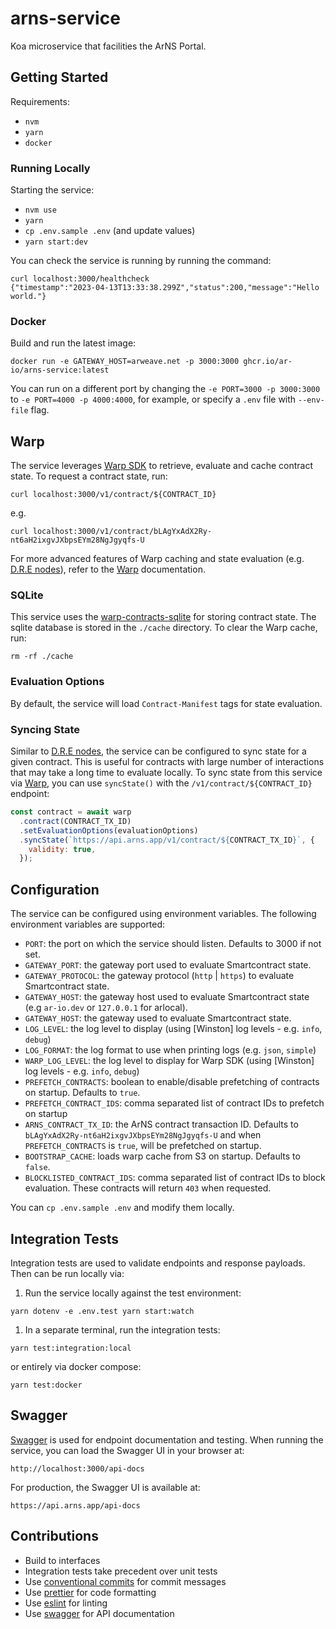 # arns-service

Koa microservice that facilities the ArNS Portal.

## Getting Started

Requirements:

- `nvm`
- `yarn`
- `docker`

### Running Locally

Starting the service:

- `nvm use`
- `yarn`
- `cp .env.sample .env` (and update values)
- `yarn start:dev`

You can check the service is running by running the command:

```shell
curl localhost:3000/healthcheck
{"timestamp":"2023-04-13T13:33:38.299Z","status":200,"message":"Hello world."}
```

### Docker

Build and run the latest image:

```shell
docker run -e GATEWAY_HOST=arweave.net -p 3000:3000 ghcr.io/ar-io/arns-service:latest
```

You can run on a different port by changing the `-e PORT=3000 -p 3000:3000` to `-e PORT=4000 -p 4000:4000`, for example, or specify a `.env` file with `--env-file` flag.

## Warp

The service leverages [Warp SDK] to retrieve, evaluate and cache contract state. To request a contract state, run:

```shell
curl localhost:3000/v1/contract/${CONTRACT_ID}
```

e.g.

```shell
curl localhost:3000/v1/contract/bLAgYxAdX2Ry-nt6aH2ixgvJXbpsEYm28NgJgyqfs-U
```

For more advanced features of Warp caching and state evaluation (e.g. [D.R.E nodes]), refer to the [Warp] documentation.

### SQLite

This service uses the [warp-contracts-sqlite] for storing contract state. The sqlite database is stored in the `./cache` directory. To clear the Warp cache, run:

```shell
rm -rf ./cache
```

### Evaluation Options

By default, the service will load `Contract-Manifest` tags for state evaluation.

### Syncing State

Similar to [D.R.E nodes], the service can be configured to sync state for a given contract. This is useful for contracts with large number of interactions that may take a long time to evaluate locally. To sync state from this service via [Warp], you can use `syncState()` with the `/v1/contract/${CONTRACT_ID}` endpoint:

```js
const contract = await warp
  .contract(CONTRACT_TX_ID)
  .setEvaluationOptions(evaluationOptions)
  .syncState(`https://api.arns.app/v1/contract/${CONTRACT_TX_ID}`, {
    validity: true,
  });
```

## Configuration

The service can be configured using environment variables. The following environment variables are supported:

- `PORT`: the port on which the service should listen. Defaults to 3000 if not set.
- `GATEWAY_PORT`: the gateway port used to evaluate Smartcontract state.
- `GATEWAY_PROTOCOL`: the gateway protocol (`http` | `https`) to evaluate Smartcontract state.
- `GATEWAY_HOST`: the gateway host used to evaluate Smartcontract state (e.g `ar-io.dev` or `127.0.0.1` for arlocal).
- `GATEWAY_HOST`: the gateway used to evaluate Smartcontract state.
- `LOG_LEVEL`: the log level to display (using [Winston] log levels - e.g. `info`, `debug`)
- `LOG_FORMAT`: the log format to use when printing logs (e.g. `json`, `simple`)
- `WARP_LOG_LEVEL`: the log level to display for Warp SDK (using [Winston] log levels - e.g. `info`, `debug`)
- `PREFETCH_CONTRACTS`: boolean to enable/disable prefetching of contracts on startup. Defaults to `true`.
- `PREFETCH_CONTRACT_IDS`: comma separated list of contract IDs to prefetch on startup
- `ARNS_CONTRACT_TX_ID`: the ArNS contract transaction ID. Defaults to `bLAgYxAdX2Ry-nt6aH2ixgvJXbpsEYm28NgJgyqfs-U` and when `PREFETCH_CONTRACTS` is `true`, will be prefetched on startup.
- `BOOTSTRAP_CACHE`: loads warp cache from S3 on startup. Defaults to `false`.
- `BLOCKLISTED_CONTRACT_IDS`: comma separated list of contract IDs to block evaluation. These contracts will return `403` when requested.

You can `cp .env.sample .env` and modify them locally.

## Integration Tests

Integration tests are used to validate endpoints and response payloads. Then can be run locally via:

1. Run the service locally against the test environment:

```shell
yarn dotenv -e .env.test yarn start:watch
```

1. In a separate terminal, run the integration tests:

```shell
yarn test:integration:local
```

or entirely via docker compose:

```shell
yarn test:docker
```

## Swagger

[Swagger] is used for endpoint documentation and testing. When running the service, you can load the Swagger UI in your browser at:

```shell
http://localhost:3000/api-docs
```

For production, the Swagger UI is available at:

```shell
https://api.arns.app/api-docs
```

## Contributions

- Build to interfaces
- Integration tests take precedent over unit tests
- Use [conventional commits] for commit messages
- Use [prettier] for code formatting
- Use [eslint] for linting
- Use [swagger] for API documentation

[Swagger]: https://swagger.io/
[conventional commits]: https://www.conventionalcommits.org/en/v1.0.0/
[prettier]: https://prettier.io/
[eslint]: https://eslint.org/
[Warp]: https://academy.warp.cc/docs/docs-intro
[Warp SDK]: https://github.com/warp-contracts/warp
[warp-contracts-sqlite]: https://github.com/warp-contracts/warp-contracts-sqlite
[D.R.E nodes]: https://academy.warp.cc/docs/dre/overview
